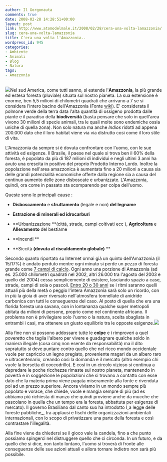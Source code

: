 ```yaml
---
author: Il Gorgonauta
comments: true
date: 2008-02-28 14:28:51+00:00
layout: post
link: http://www.atomodelmale.it/2008/02/28/cera-una-volta-lamazzonia/
slug: cera-una-volta-lamazzonia
title: C'era una volta l'Amazzonia..
wordpress_id: 945
categories:
- Ambiente
- Animali
- Blog
- Natura
tags:
- Amazzonia
---
```


![](http://www.atomodelmale.it/wp-content/uploads/2008/10/amazzonia-300x200.jpg)Nel sud America, come tutti sanno, si estende l'**Amazzonia**, la più grande ed estesa foresta (pluviale) situata sul nostro pianeta. La sua estensione è enorme, ben 5,5 milioni di chilometri quadrati che arrivano a 7 se si considera l'intero bacino dell'Amazzonia (Fonte [wiki](http://it.wikipedia.org/wiki/Amazzonia)). E' considerata il polmone verde della terra data l'alta quantità di ossigeno prodotta dalle piante e il paradiso della **biodiversità** (basta pensare che solo in quell'area vivono 30 milioni di specie animali, tra le quali molte sono endemiche ossia uniche di quella zona). Non solo natura ma anche _Indios_ ridotti ad appena 200.000 dato che il loro habitat viene via via distrutto così come il loro stile di vita.

L'Amazzonia da sempre si è dovuta confrontare con l'uomo, con le sue attività ed esigenze. Il Brasile, il paese nel quale si trova ben il 60% della foresta, è popolato da più di 187 milioni di individui e negli ultimi 3 anni ha avuto una crescita in positivo del proprio  Prodotto Interno Lordo. Inoltre la popolazione nell'area amazzonica è aumentata fino a 20 milioni a causa sia delle grandi potenzialità economiche offerte dalla regione sia a causa del continuo aumento delle zone disboscate e urbanizzate. L'Amazzonia, quindi, ora come in passato sta scomparendo per colpa dell'uomo.

<!-- more -->


Queste sono le principali  cause :



	
  * **Disboscamento** e **sfruttamento** (legale e non)  **del legname**

	
  * **Estrazione di minerali ed idrocarburi**

	
  * **Urbanizzazione **(città, strade, campi coltivati ecc ), **Agricoltura** e **Allevamento** del bestiame

	
  * **Incendi
**

	
  * **Siccità **(dovuta al riscaldamento globale)**
**


Secondo quanto riportato su Internet ormai già un quinto dell'Amazzonia (il 15/17%) è andato perduto mentre ogni minuto si perde un pezzo di foresta grande come [7 campi di calcio](http://www.italia-amazzonia.it/news_3_.htm). Ogni anno una porzione di Amazzonia (ad es. 25.000 chilometri quadrati nel 2002, altri 26.000 tra l'agosto del 2003 e quello del 2004) cessa semplicemente di esistere, lasciando spazio a case, strade,  campi di soia o pascoli. [Entro 20 o 30 anni](http://www.wwf.it/client/ricerca.aspx?root=14329&parent=3706&content=1) se i ritmi saranno quelli attuali più della metà o peggio l'intera Amazzonia sarà solo un ricordo, con in più la gioia di aver riversato nell'atmosfera tonnellate di anidride carbonica con tutti le conseguenze del caso. Al posto di quella che era una florida foresta una savana, con in lontananza qualche super metropoli abitata da milioni di persone, proprio come nel continente africano. Il problema non è privilegiare solo l'uomo o la natura, scelta sbagliata in entrambi i casi, ma ottenere un giusto equilibrio tra le opposte esigenze.![](http://www.atomodelmale.it/wp-content/uploads/2008/10/amazzonia3-300x187.jpg)

Alla fine non si possono addossare tutte le **colpe** e i rimproveri a quel poveretto che taglia l'albero per vivere e guadagnare qualche soldo in maniera illegale (cosa cmq non esente da responsabilità) ma il dito sopratutto si deve puntare contro quello che nel ricco mondo occidentale vuole per capriccio un legno pregiato, proveniente magari da un albero raro e ultracentenario, creando così la domanda e il mercato (altro esempio chi vuole la borsetta di coccodrillo). E così in un circolo vizioso si continua a depredare le poche ricchezze rimaste sul nostro pianeta, mantenendo in povertà e in soggezione le popolazioni che si trovano a contatto con esse dato che la materia prima viene pagata miseramente alla fonte e rivenduta poi ad un prezzo superiore. Ancora viviamo in un mondo sempre più popolato e vorace, che chiede, vuole e mangia sempre di più (ad es abbiamo più richiesta di manzo che quindi proviene anche da mucche che pascolano in quella che un tempo era la  foresta, abbattuta per esigenze di mercato). Il governo Brasiliano dal canto suo ha introdotto l_a legge delle foreste pubbliche_, tra applausi e fischi delle organizzazioni ambientali internazionali, con lo scopo di privatizzare una parte della foresta e così contrastare l'illegalità.

Alla fine viene da chiedersi se il gioco vale la candela, fino a che punto possiamo spingerci nel distruggere quello che ci circonda. In un futuro, e da quello che si dice, non tanto lontano, l'uomo si troverà di fronte alle conseguenze delle sue azioni attuali e allora tornare indietro non sarà più possibile.
